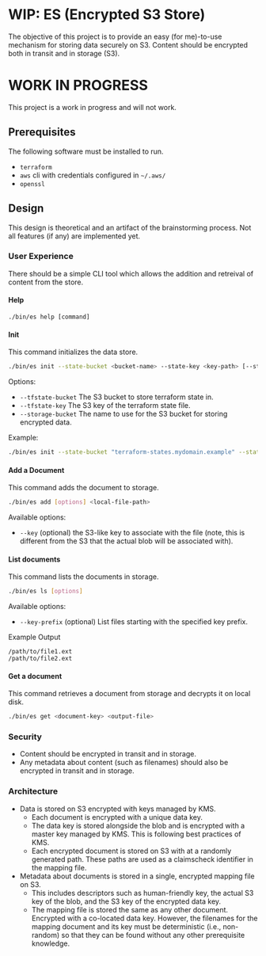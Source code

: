 # WIP: ES (Encrypted S3 Store)

The objective of this project is to provide an easy (for me)-to-use mechanism for
storing data securely on S3. Content should be encrypted both in transit and in
storage (S3).

# WORK IN PROGRESS

This project is a work in progress and will not work.

## Prerequisites

The following software must be installed to run.

* `terraform`
* `aws` cli with credentials configured in `~/.aws/`
* `openssl`

## Design

This design is theoretical and an artifact of the brainstorming process. Not all
features (if any) are implemented yet.

### User Experience

There should be a simple CLI tool which allows the addition and retreival of content
from the store.

#### Help

```
./bin/es help [command]
```

#### Init

This command initializes the data store.

```sh
./bin/es init --state-bucket <bucket-name> --state-key <key-path> [--state-region <region>] --storage-bucket <bucket-name> [--storage-region <region>]
```

Options:
* `--tfstate-bucket` The S3 bucket to store terraform state in.
* `--tfstate-key` The S3 key of the terraform state file.
* `--storage-bucket` The name to use for the S3 bucket for storing encrypted data.

Example:

```sh
./bin/es init --state-bucket "terraform-states.mydomain.example" --state-key "states/es.terraform.tfstate" --storage-bucket "encrypted-store.mydomain.example"
```

#### Add a Document

This command adds the document to storage.

```sh
./bin/es add [options] <local-file-path>
```

Available options:
* `--key` (optional) the S3-like key to associate with the file (note, this is different from the S3 that the actual blob will be associated with).

#### List documents

This command lists the documents in storage.

```sh
./bin/es ls [options]
```

Available options:
* `--key-prefix` (optional) List files starting with the specified key prefix.

Example Output

```
/path/to/file1.ext
/path/to/file2.ext
```

#### Get a document

This command retrieves a document from storage and decrypts it on local disk.

```sh
./bin/es get <document-key> <output-file>
```

### Security

* Content should be encrypted in transit and in storage.
* Any metadata about content (such as filenames) should also be encrypted in
  transit and in storage.

### Architecture

* Data is stored on S3 encrypted with keys managed by KMS.
   * Each document is encrypted with a unique data key.
   * The data key is stored alongside the blob and is encrypted with a master key
     managed by KMS. This is following best practices of KMS.
   * Each encrypted document is stored on S3 with at a randomly generated path.
     These paths are used as a claimscheck identifier in the mapping file.
* Metadata about documents is stored in a single, encrypted mapping file on S3.
   * This includes descriptors such as human-friendly key, the actual S3 key of the
     blob, and the S3 key of the encrypted data key.
   * The mapping file is stored the same as any other document. Encrypted with a
     co-located data key. However, the filenames for the mapping document and its key
     must be deterministic (i.e., non-random) so that they can be found without any
     other prerequisite knowledge.

